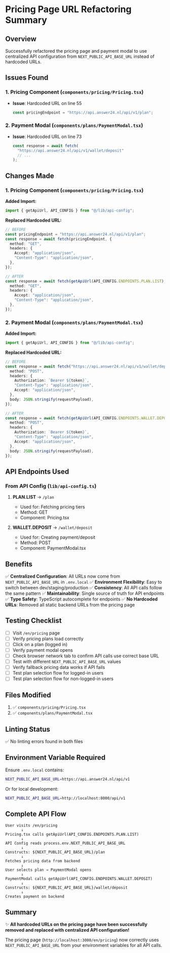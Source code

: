 # Pricing Page URL Refactoring Summary

## Overview

Successfully refactored the pricing page and payment modal to use centralized API configuration from `NEXT_PUBLIC_API_BASE_URL` instead of hardcoded URLs.

## Issues Found

### 1. **Pricing Component** (`components/pricing/Pricing.tsx`)

- **Issue**: Hardcoded URL on line 55
  ```typescript
  const pricingEndpoint = "https://api.answer24.nl/api/v1/plan";
  ```

### 2. **Payment Modal** (`components/plans/PaymentModal.tsx`)

- **Issue**: Hardcoded URL on line 73
  ```typescript
  const response = await fetch(
    "https://api.answer24.nl/api/v1/wallet/deposit"
    // ...
  );
  ```

## Changes Made

### 1. Pricing Component (`components/pricing/Pricing.tsx`)

**Added Import:**

```typescript
import { getApiUrl, API_CONFIG } from "@/lib/api-config";
```

**Replaced Hardcoded URL:**

```typescript
// BEFORE
const pricingEndpoint = "https://api.answer24.nl/api/v1/plan";
const response = await fetch(pricingEndpoint, {
  method: "GET",
  headers: {
    Accept: "application/json",
    "Content-Type": "application/json",
  },
});

// AFTER
const response = await fetch(getApiUrl(API_CONFIG.ENDPOINTS.PLAN.LIST), {
  method: "GET",
  headers: {
    Accept: "application/json",
    "Content-Type": "application/json",
  },
});
```

### 2. Payment Modal (`components/plans/PaymentModal.tsx`)

**Added Import:**

```typescript
import { getApiUrl, API_CONFIG } from "@/lib/api-config";
```

**Replaced Hardcoded URL:**

```typescript
// BEFORE
const response = await fetch("https://api.answer24.nl/api/v1/wallet/deposit", {
  method: "POST",
  headers: {
    Authorization: `Bearer ${token}`,
    "Content-Type": "application/json",
    Accept: "application/json",
  },
  body: JSON.stringify(requestPayload),
});

// AFTER
const response = await fetch(getApiUrl(API_CONFIG.ENDPOINTS.WALLET.DEPOSIT), {
  method: "POST",
  headers: {
    Authorization: `Bearer ${token}`,
    "Content-Type": "application/json",
    Accept: "application/json",
  },
  body: JSON.stringify(requestPayload),
});
```

## API Endpoints Used

### From API Config (`lib/api-config.ts`)

1. **PLAN.LIST** → `/plan`

   - Used for: Fetching pricing tiers
   - Method: GET
   - Component: Pricing.tsx

2. **WALLET.DEPOSIT** → `/wallet/deposit`
   - Used for: Creating payment/deposit
   - Method: POST
   - Component: PaymentModal.tsx

## Benefits

✅ **Centralized Configuration**: All URLs now come from `NEXT_PUBLIC_API_BASE_URL` in `.env.local`
✅ **Environment Flexibility**: Easy to switch between dev/staging/production
✅ **Consistency**: All API calls follow the same pattern
✅ **Maintainability**: Single source of truth for API endpoints
✅ **Type Safety**: TypeScript autocomplete for endpoints
✅ **No Hardcoded URLs**: Removed all static backend URLs from the pricing page

## Testing Checklist

- [ ] Visit `/en/pricing` page
- [ ] Verify pricing plans load correctly
- [ ] Click on a plan (logged in)
- [ ] Verify payment modal opens
- [ ] Check browser network tab to confirm API calls use correct base URL
- [ ] Test with different `NEXT_PUBLIC_API_BASE_URL` values
- [ ] Verify fallback pricing data works if API fails
- [ ] Test plan selection flow for logged-in users
- [ ] Test plan selection flow for non-logged-in users

## Files Modified

1. ✅ `components/pricing/Pricing.tsx`
2. ✅ `components/plans/PaymentModal.tsx`

## Linting Status

✅ No linting errors found in both files

## Environment Variable Required

Ensure `.env.local` contains:

```bash
NEXT_PUBLIC_API_BASE_URL=https://api.answer24.nl/api/v1
```

Or for local development:

```bash
NEXT_PUBLIC_API_BASE_URL=http://localhost:8000/api/v1
```

## Complete API Flow

```
User visits /en/pricing
       ↓
Pricing.tsx calls getApiUrl(API_CONFIG.ENDPOINTS.PLAN.LIST)
       ↓
API Config reads process.env.NEXT_PUBLIC_API_BASE_URL
       ↓
Constructs: ${NEXT_PUBLIC_API_BASE_URL}/plan
       ↓
Fetches pricing data from backend
       ↓
User selects plan → PaymentModal opens
       ↓
PaymentModal calls getApiUrl(API_CONFIG.ENDPOINTS.WALLET.DEPOSIT)
       ↓
Constructs: ${NEXT_PUBLIC_API_BASE_URL}/wallet/deposit
       ↓
Creates payment on backend
```

## Summary

✨ **All hardcoded URLs on the pricing page have been successfully removed and replaced with centralized API configuration!**

The pricing page (`http://localhost:3000/en/pricing`) now correctly uses `NEXT_PUBLIC_API_BASE_URL` from your environment variables for all API calls.
